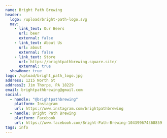 ```yaml
---
name: Bright Path Brewing
header:
  logo: /upload/bright-path-logo.svg
  nav:
    - link_text: Our Beers
      url: beer
      external: false
    - link_text: About Us
      url: about
      external: false
    - link_text: Store
      url: https://brightpathbrewing.square.site/
      external: true
  showHome: true
logo: /upload/bright_path_logo.jpg
address: 1215 North St
address2: Jim Thorpe, PA 18229
email: brightpathbrewing@gmail.com
social:
  - handle: "@brightpathbrewing"
    platform: Instagram
    url: https://www.instagram.com/brightpathbrewing
  - handle: Bright Path Brewing
    platform: Facebook
    url: https://www.facebook.com/Bright-Path-Brewing-104399674368859
tags: info
---
```

